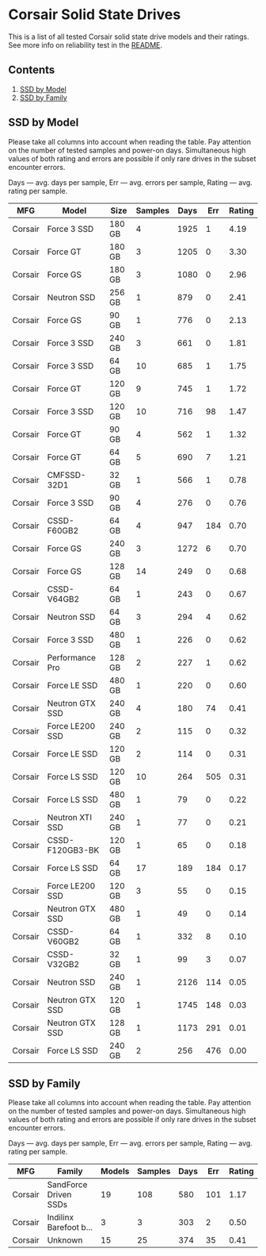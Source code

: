 Corsair Solid State Drives
==========================

This is a list of all tested Corsair solid state drive models and their ratings. See
more info on reliability test in the [README](https://github.com/linuxhw/SMART).

Contents
--------

1. [ SSD by Model  ](#ssd-by-model)
2. [ SSD by Family ](#ssd-by-family)

SSD by Model
------------

Please take all columns into account when reading the table. Pay attention on the
number of tested samples and power-on days. Simultaneous high values of both rating
and errors are possible if only rare drives in the subset encounter errors.

Days   — avg. days per sample,
Err    — avg. errors per sample,
Rating — avg. rating per sample.

| MFG       | Model              | Size   | Samples | Days  | Err   | Rating |
|-----------|--------------------|--------|---------|-------|-------|--------|
| Corsair   | Force 3 SSD        | 180 GB | 4       | 1925  | 1     | 4.19   |
| Corsair   | Force GT           | 180 GB | 3       | 1205  | 0     | 3.30   |
| Corsair   | Force GS           | 180 GB | 3       | 1080  | 0     | 2.96   |
| Corsair   | Neutron SSD        | 256 GB | 1       | 879   | 0     | 2.41   |
| Corsair   | Force GS           | 90 GB  | 1       | 776   | 0     | 2.13   |
| Corsair   | Force 3 SSD        | 240 GB | 3       | 661   | 0     | 1.81   |
| Corsair   | Force 3 SSD        | 64 GB  | 10      | 685   | 1     | 1.75   |
| Corsair   | Force GT           | 120 GB | 9       | 745   | 1     | 1.72   |
| Corsair   | Force 3 SSD        | 120 GB | 10      | 716   | 98    | 1.47   |
| Corsair   | Force GT           | 90 GB  | 4       | 562   | 1     | 1.32   |
| Corsair   | Force GT           | 64 GB  | 5       | 690   | 7     | 1.21   |
| Corsair   | CMFSSD-32D1        | 32 GB  | 1       | 566   | 1     | 0.78   |
| Corsair   | Force 3 SSD        | 90 GB  | 4       | 276   | 0     | 0.76   |
| Corsair   | CSSD-F60GB2        | 64 GB  | 4       | 947   | 184   | 0.70   |
| Corsair   | Force GS           | 240 GB | 3       | 1272  | 6     | 0.70   |
| Corsair   | Force GS           | 128 GB | 14      | 249   | 0     | 0.68   |
| Corsair   | CSSD-V64GB2        | 64 GB  | 1       | 243   | 0     | 0.67   |
| Corsair   | Neutron SSD        | 64 GB  | 3       | 294   | 4     | 0.62   |
| Corsair   | Force 3 SSD        | 480 GB | 1       | 226   | 0     | 0.62   |
| Corsair   | Performance Pro    | 128 GB | 2       | 227   | 1     | 0.62   |
| Corsair   | Force LE SSD       | 480 GB | 1       | 220   | 0     | 0.60   |
| Corsair   | Neutron GTX SSD    | 240 GB | 4       | 180   | 74    | 0.41   |
| Corsair   | Force LE200 SSD    | 240 GB | 2       | 115   | 0     | 0.32   |
| Corsair   | Force LE SSD       | 120 GB | 2       | 114   | 0     | 0.31   |
| Corsair   | Force LS SSD       | 120 GB | 10      | 264   | 505   | 0.31   |
| Corsair   | Force LS SSD       | 480 GB | 1       | 79    | 0     | 0.22   |
| Corsair   | Neutron XTI SSD    | 240 GB | 1       | 77    | 0     | 0.21   |
| Corsair   | CSSD-F120GB3-BK    | 120 GB | 1       | 65    | 0     | 0.18   |
| Corsair   | Force LS SSD       | 64 GB  | 17      | 189   | 184   | 0.17   |
| Corsair   | Force LE200 SSD    | 120 GB | 3       | 55    | 0     | 0.15   |
| Corsair   | Neutron GTX SSD    | 480 GB | 1       | 49    | 0     | 0.14   |
| Corsair   | CSSD-V60GB2        | 64 GB  | 1       | 332   | 8     | 0.10   |
| Corsair   | CSSD-V32GB2        | 32 GB  | 1       | 99    | 3     | 0.07   |
| Corsair   | Neutron SSD        | 240 GB | 1       | 2126  | 114   | 0.05   |
| Corsair   | Neutron GTX SSD    | 120 GB | 1       | 1745  | 148   | 0.03   |
| Corsair   | Neutron GTX SSD    | 128 GB | 1       | 1173  | 291   | 0.01   |
| Corsair   | Force LS SSD       | 240 GB | 2       | 256   | 476   | 0.00   |

SSD by Family
-------------

Please take all columns into account when reading the table. Pay attention on the
number of tested samples and power-on days. Simultaneous high values of both rating
and errors are possible if only rare drives in the subset encounter errors.

Days   — avg. days per sample,
Err    — avg. errors per sample,
Rating — avg. rating per sample.

| MFG       | Family                 | Models | Samples | Days  | Err   | Rating |
|-----------|------------------------|--------|---------|-------|-------|--------|
| Corsair   | SandForce Driven SSDs  | 19     | 108     | 580   | 101   | 1.17   |
| Corsair   | Indilinx Barefoot b... | 3      | 3       | 303   | 2     | 0.50   |
| Corsair   | Unknown                | 15     | 25      | 374   | 35    | 0.41   |
